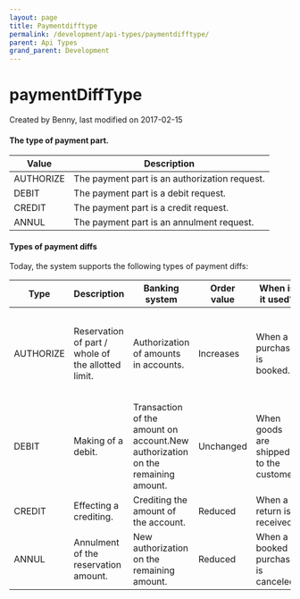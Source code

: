 ```yaml
---
layout: page
title: Paymentdifftype
permalink: /development/api-types/paymentdifftype/
parent: Api Types
grand_parent: Development
---
```




# paymentDiffType 
Created by Benny, last modified on 2017-02-15
#### The type of payment part.

| Value     | Description                                   |
|-----------|-----------------------------------------------|
| AUTHORIZE | The payment part is an authorization request. |
| DEBIT     | The payment part is a debit request.          |
| CREDIT    | The payment part is a credit request.         |
| ANNUL     | The payment part is an annulment request.     |

#### Types of payment diffs
Today, the system supports the following types of payment diffs:

| Type      | Description                                        | Banking system                                                                  | Order value | When is it used?                        | Comments                                                                                   |
|-----------|----------------------------------------------------|---------------------------------------------------------------------------------|-------------|-----------------------------------------|--------------------------------------------------------------------------------------------|
| AUTHORIZE | Reservation of part / whole of the allotted limit. | Authorization of amounts in accounts.                                           | Increases   | When a purchase is booked.              | In earlier drafts DEBIT has had dual functions, authorization and billing has been done by |
| DEBIT     | Making of a debit.                                 | Transaction of the amount on account.New authorization on the remaining amount. | Unchanged   | When goods are shipped to the customer. | See above                                                                                  |
| CREDIT    | Effecting a crediting.                             | Crediting the amount of the account.                                            | Reduced     | When a return is received.              |                                                                                            |
| ANNUL     | Annulment of the reservation amount.               | New authorization on the remaining amount.                                      | Reduced     | When a booked purchase is canceled.     |                                                                                            |

